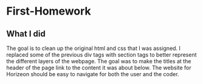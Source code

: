 # First-Homework

## What I did
The goal is to clean up the original html and css that I was assigned.
I replaced some of the previous div tags with section tags to better represent the different layers of the webpage. The goal was to make the titles at the header of the page link to the content it was about below. The website for Horizeon should be easy to navigate for both the user and the coder.
